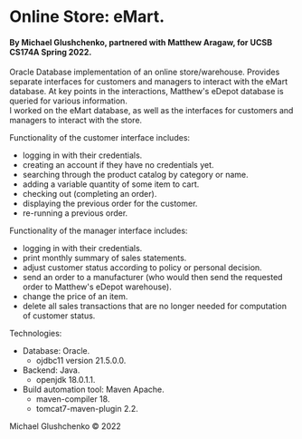# Online Store: eMart.
#### By Michael Glushchenko, partnered with Matthew Aragaw, for UCSB CS174A Spring 2022.

Oracle Database implementation of an online store/warehouse. Provides separate interfaces for customers and managers to interact with the eMart database. At key points in the interactions, Matthew's eDepot database is queried for various information.<br />
I worked on the eMart database, as well as the interfaces for customers and managers to interact with the store.<br />

Functionality of the customer interface includes:<br />
  - logging in with their credentials.
  - creating an account if they have no credentials yet.
  - searching through the product catalog by category or name.
  - adding a variable quantity of some item to cart.
  - checking out (completing an order).
  - displaying the previous order for the customer.
  - re-running a previous order.

Functionality of the manager interface includes:<br />
  - logging in with their credentials.
  - print monthly summary of sales statements.
  - adjust customer status according to policy or personal decision.
  - send an order to a manufacturer (who would then send the requested order to Matthew's eDepot warehouse).
  - change the price of an item.
  - delete all sales transactions that are no longer needed for computation of customer status.

Technologies:
  - Database: Oracle.
    - ojdbc11 version 21.5.0.0.<br />
  - Backend: Java.
    - openjdk 18.0.1.1.<br />
  - Build automation tool: Maven Apache.
    - maven-compiler 18.
    - tomcat7-maven-plugin 2.2.

Michael Glushchenko &copy; 2022

